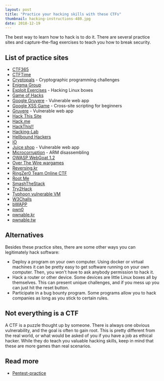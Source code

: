 ```yaml
---
layout: post
title: "Practice your hacking skills with these CTFs"
thumbnail: hacking-instructions-480.jpg
date: 2018-12-19
---
```


The best way to learn how to hack is to do it. There are several practice sites and capture-the-flag exercises to teach you how to break security.

<!-- photo source: https://www.flickr.com/photos/bike/5721135130 -->

## List of practice sites

* [CTF365](https://ctf365.com/)
* [CTFTime](https://ctftime.org/)
* [Cryptopals](https://cryptopals.com/) - Cryptographic programming challenges
* [Enigma Group](https://www.enigmagroup.org/)
* [Exploit Exercises](https://exploit-exercises.com/) - Hacking Linux boxes
* [Game of Hacks](http://www.gameofhacks.com/)
* [Google Gruyere](http://google-gruyere.appspot.com/) - Vulnerable web app
* [Google XSS Game](https://xss-game.appspot.com/) - Cross-site scripting for beginners
* [Gruyere](http://google-gruyere.appspot.com/) - Vulnerable web app
* [Hack This Site](https://www.hackthissite.org/)
* [Hack.me](https://hack.me/)
* [HackThis!!](https://www.hackthis.co.uk/)
* [Hacking-Lab](https://www.hacking-lab.com/index.html)
* [Hellbound Hackers ](https://www.hellboundhackers.org/)
* [IO](http://io.netgarage.org/)
* [Juice shop](https://github.com/bkimminich/juice-shop) - Vulnerable web app
* [Microcorruption](https://microcorruption.com/) - ARM disassembling
* [OWASP WebGoat 1.2](https://www.owasp.org/index.php/Category:OWASP_WebGoat_Project)
* [Over The Wire wargames](http://overthewire.org/wargames/)
* [Reversing.kr](http://reversing.kr/)
* [RingZer0 Team Online CTF](https://ringzer0team.com/)
* [Root Me](https://www.root-me.org/)
* [SmashTheStack](http://smashthestack.org/)
* [Try2Hack](http://www.try2hack.nl/)
* [Typhoon vulnerable VM](https://www.prismacsi.com/en/typhoon-vulnerable-virtual-machines/)
* [W3Challs](https://w3challs.com/)
* [bWAPP](http://www.itsecgames.com/)
* [pwn0](https://pwn0.com/)
* [pwnable.kr](http://pwnable.kr/)
* [pwnable.tw](https://pwnable.tw/)

## Alternatives

Besides these practice sites, there are some other ways you can legitimately hack software:

* Deploy a program on your own computer. Using docker or virtual machines it can be pretty easy to get software running on your own computer. Then, you won't have to ask anybody permission to hack it.
* Hack a router or other device. Some devices are little Linux boxes all by themselves. This can present unique challenges, and if you mess up you can just hit the reset button.
* Participate in a bug bounty program. Some programs allow you to hack companies as long as you stick to certain rules.

## Not everything is a CTF

A CTF is a puzzle thought up by someone. There is always one obvious vulnerability, and the goal is often to gain root. This is pretty different from the real world, or what would be asked of you if you have a job as ethical hacker. While they do teach you valuable hacking skills, keep in mind that these are more games than real scenarios.

## Read more

* [Pentest-practice](https://github.com/roya0045/Pentest-practice)
